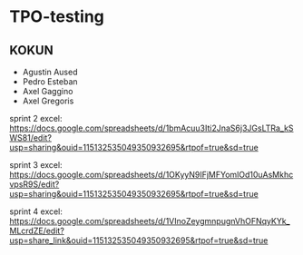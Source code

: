 # TPO-testing

## KOKUN
- Agustin Aused
- Pedro Esteban
- Axel Gaggino
- Axel Gregoris

sprint 2 excel: https://docs.google.com/spreadsheets/d/1bmAcuu3Iti2JnaS6j3JGsLTRa_kSWS81/edit?usp=sharing&ouid=115132535049350932695&rtpof=true&sd=true

sprint 3 excel: https://docs.google.com/spreadsheets/d/1OKyyN9IFjMFYomlOd10uAsMkhcvpsR9S/edit?usp=sharing&ouid=115132535049350932695&rtpof=true&sd=true

sprint 4 excel: https://docs.google.com/spreadsheets/d/1VInoZeygmnpugnVhOFNqyKYk_MLcrdZE/edit?usp=share_link&ouid=115132535049350932695&rtpof=true&sd=true
